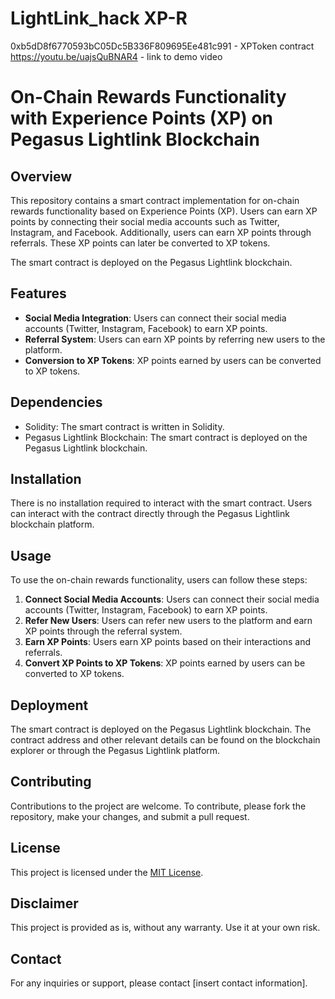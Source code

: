 # LightLink_hack XP-R
 
0xb5dD8f6770593bC05Dc5B336F809695Ee481c991 - XPToken contract
https://youtu.be/uajsQuBNAR4 - link to demo video


# On-Chain Rewards Functionality with Experience Points (XP) on Pegasus Lightlink Blockchain

## Overview
This repository contains a smart contract implementation for on-chain rewards functionality based on Experience Points (XP). Users can earn XP points by connecting their social media accounts such as Twitter, Instagram, and Facebook. Additionally, users can earn XP points through referrals. These XP points can later be converted to XP tokens.

The smart contract is deployed on the Pegasus Lightlink blockchain.

## Features
- **Social Media Integration**: Users can connect their social media accounts (Twitter, Instagram, Facebook) to earn XP points.
- **Referral System**: Users can earn XP points by referring new users to the platform.
- **Conversion to XP Tokens**: XP points earned by users can be converted to XP tokens.

## Dependencies
- Solidity: The smart contract is written in Solidity.
- Pegasus Lightlink Blockchain: The smart contract is deployed on the Pegasus Lightlink blockchain.

## Installation
There is no installation required to interact with the smart contract. Users can interact with the contract directly through the Pegasus Lightlink blockchain platform.

## Usage
To use the on-chain rewards functionality, users can follow these steps:

1. **Connect Social Media Accounts**: Users can connect their social media accounts (Twitter, Instagram, Facebook) to earn XP points.
2. **Refer New Users**: Users can refer new users to the platform and earn XP points through the referral system.
3. **Earn XP Points**: Users earn XP points based on their interactions and referrals.
4. **Convert XP Points to XP Tokens**: XP points earned by users can be converted to XP tokens.

## Deployment
The smart contract is deployed on the Pegasus Lightlink blockchain. The contract address and other relevant details can be found on the blockchain explorer or through the Pegasus Lightlink platform.

## Contributing
Contributions to the project are welcome. To contribute, please fork the repository, make your changes, and submit a pull request.

## License
This project is licensed under the [MIT License](LICENSE).

## Disclaimer
This project is provided as is, without any warranty. Use it at your own risk.

## Contact
For any inquiries or support, please contact [insert contact information].
